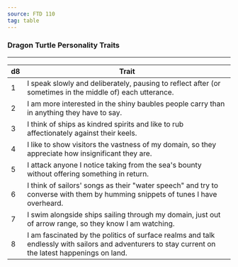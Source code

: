 ```yaml
---
source: FTD 110
tag: table
---
```


### Dragon Turtle Personality Traits
---
|d8|Trait|
|----|------------|
|1|I speak slowly and deliberately, pausing to reflect after (or sometimes in the middle of) each utterance.|
|2|I am more interested in the shiny baubles people carry than in anything they have to say.|
|3|I think of ships as kindred spirits and like to rub affectionately against their keels.|
|4|I like to show visitors the vastness of my domain, so they appreciate how insignificant they are.|
|5|I attack anyone I notice taking from the sea's bounty without offering something in return.|
|6|I think of sailors' songs as their "water speech" and try to converse with them by humming snippets of tunes I have overheard.|
|7|I swim alongside ships sailing through my domain, just out of arrow range, so they know I am watching.|
|8|I am fascinated by the politics of surface realms and talk endlessly with sailors and adventurers to stay current on the latest happenings on land.|
